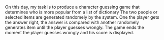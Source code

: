 On this day, my task is to produce a character guessing game that determines who is more popular from a list of dictionary
The two people or selected items are generated randomely by the system. 
One the player gets the answer right, the answer is compared with another randomely generates item until the player guesses wrongly.
The game ends the moment the player guesses wrongly and his score is displayed.

